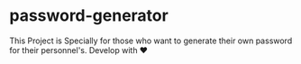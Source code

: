 # password-generator
This Project is Specially for those who want to generate their own password for their personnel's. Develop with ❤️
